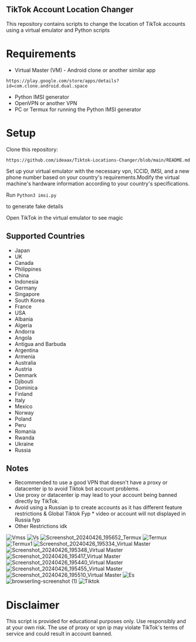 ## TikTok Account Location Changer

This repository contains scripts to change the location of TikTok accounts using a virtual emulator and Python scripts

# Requirements
* Virtual Master (VM) - Android clone or another similar app
```
https://play.google.com/store/apps/details?id=com.clone.android.dual.space
```
* Python IMSI generator
* OpenVPN or another VPN
* PC or Termux for running the Python IMSI generator

# Setup

Clone this repository:

```
https://github.com/ideaax/Tiktok-Locations-Changer/blob/main/README.md
```

Set up your virtual emulator with the necessary vpn, ICCID, IMSI, and a new phone number based on your country's requirements.Modify the virtual machine's hardware information according to your country's specifications.

Run ```Python3 imsi.py ```

to generate fake details 

Open TikTok in the virtual emulator to see magic 

## Supported Countries
* Japan 
* UK
* Canada
* Philippines
* China
* Indonesia
* Germany
* Singapore
* South Korea
* France
* USA
* Albania
* Algeria
* Andorra
* Angola
* Antigua and Barbuda
* Argentina
* Armenia
* Australia
* Austria
* Denmark
* Djibouti
* Dominica
* Finland
* Italy
* Mexico
* Norway
* Poland
* Peru
* Romania
* Rwanda
* Ukraine
* Russia

## Notes
* Recommended to use a good VPN that doesn't have a proxy or datacenter ip to avoid Tiktok bot account problems.
* Use proxy or datacenter ip may lead to your account being banned directly by TikTok. 
* Avoid using a Russian ip to create accounts as it has different feature restrictions & Global Tiktok Fyp * 
video or account  will not displayed in Russia  fyp 
* Other Restrictions idk

![Vmss](https://github.com/ideaax/Tiktok-Locations-Changer/assets/157411366/c05894af-25bd-4040-bb0f-3d79d300c869)
![Vs](https://github.com/ideaax/Tiktok-Locations-Changer/assets/157411366/8513df30-7f29-4528-bc5e-9429f8ef5e6d)
![Screenshot_20240426_195652_Termux](https://github.com/ideaax/Tiktok-Locations-Changer/assets/157411366/774196ab-df83-499e-b373-c64fc9f72771)
![Termux](https://github.com/ideaax/Tiktok-Locations-Changer/assets/157411366/63c9eade-74a2-414f-840b-f5519b77feba)
![Termux1](https://github.com/ideaax/Tiktok-Locations-Changer/assets/157411366/fa7a5ae8-75e4-4f4c-be41-94820a69bd84)
![Screenshot_20240426_195334_Virtual Master](https://github.com/ideaax/Tiktok-Locations-Changer/assets/157411366/542b3035-f3e6-4e4a-a9c3-be43cbe7aa95)
![Screenshot_20240426_195348_Virtual Master](https://github.com/ideaax/Tiktok-Locations-Changer/assets/157411366/07dc3d84-a1f6-4a7d-8caf-0a55f5d05b98)
![Screenshot_20240426_195417_Virtual Master](https://github.com/ideaax/Tiktok-Locations-Changer/assets/157411366/ebd6e1d9-9fbb-4788-b1a2-2c7161f0217e)
![Screenshot_20240426_195440_Virtual Master](https://github.com/ideaax/Tiktok-Locations-Changer/assets/157411366/bcd412d3-29db-43aa-9dce-91e00cc40ded)
![Screenshot_20240426_195455_Virtual Master](https://github.com/ideaax/Tiktok-Locations-Changer/assets/157411366/d4e5f186-f0f1-4510-acfc-7b1b036f8672)
![Screenshot_20240426_195510_Virtual Master](https://github.com/ideaax/Tiktok-Locations-Changer/assets/157411366/60c1a199-5f19-483c-8cb2-6a5a6b72c872)
![Es](https://github.com/ideaax/Tiktok-Locations-Changer/assets/157411366/dbebfd53-a971-40db-8265-9f334d81fa69)
![browserling-screenshot (1)](https://github.com/ideaax/Tiktok-Locations-Changer/assets/157411366/59d61c72-3003-4fa0-8564-0b2832d8dd85)
![Tiktok](https://github.com/ideaax/Tiktok-Locations-Changer/assets/157411366/5a6f6047-4b7b-47d5-af5e-a4a35a6dded0)

# Disclaimer
This script is provided for educational purposes only. Use responsibly and at your own risk. The use of proxy or vpn ip may violate TikTok's terms of service and could result in account  banned. 
